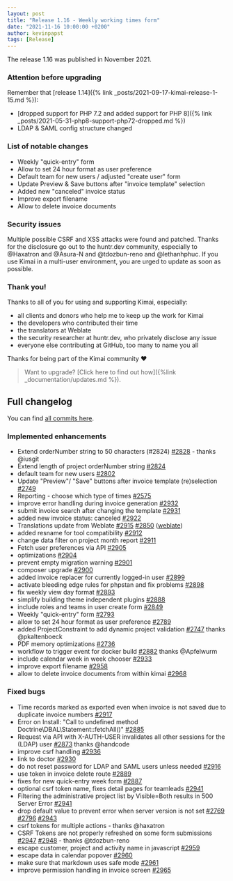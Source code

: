 ```yaml
---
layout: post
title: "Release 1.16 - Weekly working times form"
date: "2021-11-16 10:00:00 +0200"
author: kevinpapst
tags: [Release]
---
```


The release 1.16 was published in November 2021. 

### Attention before upgrading 

Remember that [release 1.14]({% link _posts/2021-09-17-kimai-release-1-15.md %}): 
- [dropped support for PHP 7.2 and added support for PHP 8]({% link _posts/2021-05-31-php8-support-php72-dropped.md %})
- LDAP & SAML config structure changed

### List of notable changes

- Weekly "quick-entry" form
- Allow to set 24 hour format as user preference
- Default team for new users / adjusted "create user" form
- Update Preview & Save buttons after "invoice template" selection
- Added new "canceled" invoice status
- Improve export filename
- Allow to delete invoice documents

### Security issues

Multiple possible CSRF and XSS attacks were found and patched. Thanks for the disclosure go out to the huntr.dev community, especially
to @Haxatron and @Asura-N and @tdozbun-reno and @lethanhphuc.
If you use Kimai in a multi-user environment, you are urged to update as soon as possible.

### Thank you!

Thanks to all of you for using and supporting Kimai, especially:
- all clients and donors who help me to keep up the work for Kimai
- the developers who contributed their time
- the translators at Weblate
- the security researcher at huntr.dev, who privately disclose any issue   
- everyone else contributing at GitHub, too many to name you all 

Thanks for being part of the Kimai community ❤️

> Want to upgrade? [Click here to find out how]({%link _documentation/updates.md %}).

## Full changelog

You can find [all commits here](https://github.com/kevinpapst/kimai2/compare/1.15.6...1.16.5).

### Implemented enhancements

- Extend orderNumber string to 50 characters \(\#2824\) [\#2828](https://github.com/kevinpapst/kimai2/pull/2828) - thanks @iusgit
- Extend length of project orderNumber string [\#2824](https://github.com/kevinpapst/kimai2/issues/2824)
- default team for new users [\#2802](https://github.com/kevinpapst/kimai2/issues/2802)
- Update "Preview"/ "Save" buttons after invoice template \(re\)selection [\#2749](https://github.com/kevinpapst/kimai2/issues/2749)
- Reporting - choose which type of times [\#2575](https://github.com/kevinpapst/kimai2/issues/2575)
- improve error handling during invoice generation [\#2932](https://github.com/kevinpapst/kimai2/pull/2932)
- submit invoice search after changing the template [\#2931](https://github.com/kevinpapst/kimai2/pull/2931)
- added new invoice status: canceled [\#2922](https://github.com/kevinpapst/kimai2/pull/2922)
- Translations update from Weblate [\#2915](https://github.com/kevinpapst/kimai2/pull/2915) [\#2850](https://github.com/kevinpapst/kimai2/pull/2850) ([weblate](https://github.com/weblate))
- added resname for tool compatibility [\#2912](https://github.com/kevinpapst/kimai2/pull/2912)
- change data filter on project month report [\#2911](https://github.com/kevinpapst/kimai2/pull/2911)
- Fetch user preferences via API [\#2905](https://github.com/kevinpapst/kimai2/pull/2905)
- optimizations [\#2904](https://github.com/kevinpapst/kimai2/pull/2904)
- prevent empty migration warning [\#2901](https://github.com/kevinpapst/kimai2/pull/2901)
- composer upgrade [\#2900](https://github.com/kevinpapst/kimai2/pull/2900)
- added invoice replacer for currently logged-in user [\#2899](https://github.com/kevinpapst/kimai2/pull/2899)
- activate bleeding edge rules for phpstan and fix problems [\#2898](https://github.com/kevinpapst/kimai2/pull/2898)
- fix weekly view day format [\#2893](https://github.com/kevinpapst/kimai2/pull/2893)
- simplify building theme independent plugins [\#2888](https://github.com/kevinpapst/kimai2/pull/2888)
- include roles and teams in user create form [\#2849](https://github.com/kevinpapst/kimai2/pull/2849)
- Weekly "quick-entry" form [\#2793](https://github.com/kevinpapst/kimai2/pull/2793)
- allow to set 24 hour format as user preference [\#2789](https://github.com/kevinpapst/kimai2/pull/2789)
- added ProjectConstraint to add dynamic project validation [\#2747](https://github.com/kevinpapst/kimai2/pull/2747) thanks @pkaltenboeck
- PDF memory optimizations [\#2736](https://github.com/kevinpapst/kimai2/pull/2736)
- workflow to trigger event for docker build [\#2882](https://github.com/kevinpapst/kimai2/pull/2882) thanks @Apfelwurm
- include calendar week in week chooser [\#2933](https://github.com/kevinpapst/kimai2/pull/2933)
- improve export filename [\#2958](https://github.com/kevinpapst/kimai2/pull/2958)
- allow to delete invoice documents from within kimai [\#2968](https://github.com/kevinpapst/kimai2/pull/2968)

### Fixed bugs

- Time records marked as exported even when invoice is not saved due to duplicate invoice numbers [\#2917](https://github.com/kevinpapst/kimai2/issues/2917)
- Error on Install: "Call to undefined method Doctrine\DBAL\Statement::fetchAll\(\)" [\#2885](https://github.com/kevinpapst/kimai2/issues/2885)
- Request via API with X-AUTH-USER invalidates all other sessions for the \(LDAP\) user [\#2873](https://github.com/kevinpapst/kimai2/issues/2873) thanks @handcode
- improve csrf handling [\#2936](https://github.com/kevinpapst/kimai2/pull/2936)
- link to doctor [\#2930](https://github.com/kevinpapst/kimai2/pull/2930)
- do not reset password for LDAP and SAML users unless needed [\#2916](https://github.com/kevinpapst/kimai2/pull/2916)
- use token in invoice delete route [\#2889](https://github.com/kevinpapst/kimai2/pull/2889)
- fixes for new quick-entry week form [\#2887](https://github.com/kevinpapst/kimai2/pull/2887)
- optional csrf token name, fixes detail pages for teamleads  [\#2941](https://github.com/kevinpapst/kimai2/issues/2941)
- Filtering the administrative project list by Visible=Both results in 500 Server Error [\#2941](https://github.com/kevinpapst/kimai2/issues/2941)
- drop default value to prevent error when server version is not set [#2769](https://github.com/kevinpapst/kimai2/issues/2769) [#2796](https://github.com/kevinpapst/kimai2/issues/2796) [#2943](https://github.com/kevinpapst/kimai2/issues/2943)
- csrf tokens for multiple actions - thanks @haxatron
- CSRF Tokens are not properly refreshed on some form submissions [#2947](https://github.com/kevinpapst/kimai2/issues/2947) [#2948](https://github.com/kevinpapst/kimai2/issues/2948) - thanks @tdozbun-reno
- escape customer, project and activity name in javascript [#2959](https://github.com/kevinpapst/kimai2/issues/2959)
- escape data in calendar popover [#2960](https://github.com/kevinpapst/kimai2/issues/2960)
- make sure that markdown uses safe mode [#2961](https://github.com/kevinpapst/kimai2/issues/2961)
- improve permission handling in invoice screen [#2965](https://github.com/kevinpapst/kimai2/issues/2965)
